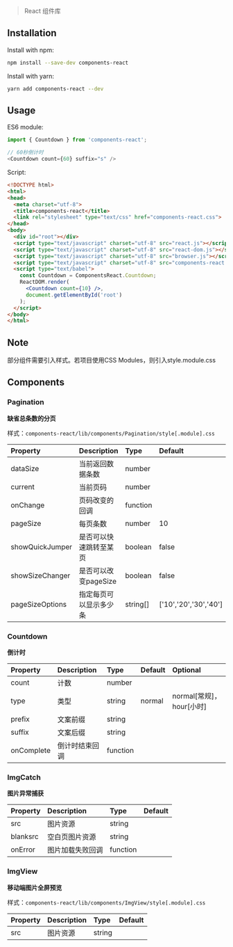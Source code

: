 > React 组件库

## Installation

Install with npm:

```bash
npm install --save-dev components-react
```

Install with yarn:

```bash
yarn add components-react --dev
```

## Usage

ES6 module:

```js
import { Countdown } from 'components-react';

// 60秒倒计时
<Countdown count={60} suffix="s" />
```

Script:

```html
<!DOCTYPE html>
<html>
<head>
  <meta charset="utf-8">
  <title>components-react</title>
  <link rel="stylesheet" type="text/css" href="components-react.css">
</head>
<body>
  <div id="root"></div>
  <script type="text/javascript" charset="utf-8" src="react.js"></script>
  <script type="text/javascript" charset="utf-8" src="react-dom.js"></script>
  <script type="text/javascript" charset="utf-8" src="browser.js"></script>
  <script type="text/javascript" charset="utf-8" src="components-react.js"></script>
  <script type="text/babel">
    const Countdown = ComponentsReact.Countdown;
    ReactDOM.render(
      <Countdown count={10} />,
      document.getElementById('root')
    );
  </script>
</body>
</html>
```

## Note
部分组件需要引入样式。若项目使用CSS Modules，则引入style.module.css

## Components

### Pagination
**缺省总条数的分页**

样式：`components-react/lib/components/Pagination/style[.module].css`

| Property | Description | Type | Default |
| :------- | :---------- | :--- | :------ |
| dataSize | 当前返回数据条数 | number |
| current | 当前页码 | number |
| onChange | 页码改变的回调 | function |
| pageSize | 每页条数 | number | 10 |
| showQuickJumper | 是否可以快速跳转至某页 | boolean | false |
| showSizeChanger | 是否可以改变pageSize | boolean | false |
| pageSizeOptions | 指定每页可以显示多少条 | string[] | ['10','20','30','40'] |

### Countdown
**倒计时**

| Property | Description | Type | Default | Optional |
| :------- | :---------- | :--- | :------ | :------- |
| count | 计数 | number |
| type | 类型 | string | normal | normal[常规]，hour[小时] |
| prefix | 文案前缀 | string |
| suffix | 文案后缀 | string |
| onComplete | 倒计时结束回调 | function |

### ImgCatch
**图片异常捕获**

| Property | Description | Type | Default |
| :------- | :---------- | :--- | :------ |
| src | 图片资源 | string |
| blanksrc | 空白页图片资源 | string |
| onError | 图片加载失败回调 | function |

### ImgView
**移动端图片全屏预览**

样式：`components-react/lib/components/ImgView/style[.module].css`

| Property | Description | Type | Default |
| :------- | :---------- | :--- | :------ |
| src | 图片资源 | string |
